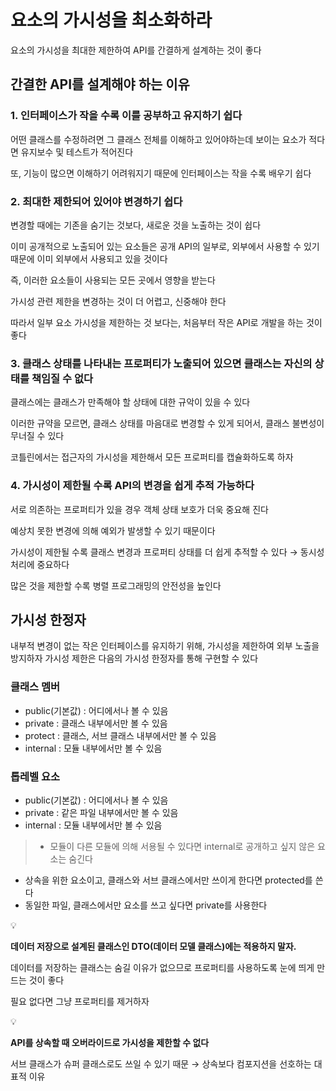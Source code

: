 # 요소의 가시성을 최소화하라

요소의 가시성을 최대한 제한하여 API를 간결하게 설계하는 것이 좋다

## 간결한 API를 설계해야 하는 이유

### 1. 인터페이스가 작을 수록 이를 공부하고 유지하기 쉽다

어떤 클래스를 수정하려면 그 클래스 전체를 이해하고 있어야하는데
보이는 요소가 적다면 유지보수 및 테스트가 적어진다

또, 기능이 많으면 이해하기 어려워지기 때문에 인터페이스는 작을 수록 배우기 쉽다

### 2. 최대한 제한되어 있어야 변경하기 쉽다

변경할 때에는 기존을 숨기는 것보다, 새로운 것을 노출하는 것이 쉽다

이미 공개적으로 노출되어 있는 요소들은 공개 API의 일부로, 외부에서 사용할 수 있기 때문에
이미 외부에서 사용되고 있을 것이다

즉, 이러한 요소들이 사용되는 모든 곳에서 영향을 받는다

가시성 관련 제한을 변경하는 것이 더 어렵고, 신중해야 한다

따라서 일부 요소 가시성을 제한하는 것 보다는, 처음부터 작은 API로 개발을 하는 것이 좋다

### 3. 클래스 상태를 나타내는 프로퍼티가 노출되어 있으면 클래스는 자신의 상태를 책임질 수 없다

클래스에는 클래스가 만족해야 할 상태에 대한 규악이 있을 수 있다

이러한 규약을 모르면, 클래스 상태를 마음대로 변경할 수 있게 되어서,
클래스 불변성이 무너질 수 있다

코틀린에서는 접근자의 가시성을 제한해서 모든 프로퍼티를 캡슐화하도록 하자

### 4. 가시성이 제한될 수록 API의 변경을 쉽게 추적 가능하다

서로 의존하는 프로퍼티가 있을 경우 객체 상태 보호가 더욱 중요해 진다

예상치 못한 변경에 의해 예외가 발생할 수 있기 때문이다

가시성이 제한될 수록 클래스 변경과 프로퍼티 상태를 더 쉽게 추적할 수 있다
→ 동시성 처리에 중요하다

많은 것을 제한할 수록 병렬 프로그래밍의 안전성을 높인다

## 가시성 한정자

내부적 변경이 없는 작은 인터페이스를 유지하기 위해, 가시성을 제한하여 외부 노출을 방지하자
가시성 제한은 다음의 가시성 한정자를 통해 구현할 수 있다

### 클래스 멤버

- public(기본값) : 어디에서나 볼 수 있음
- private : 클래스 내부에서만 볼 수 있음
- protect : 클래스, 서브 클래스 내부에서만 볼 수 있음
- internal : 모듈 내부에서만 볼 수 있음

### 톱레벨 요소

- public(기본값) : 어디에서나 볼 수 있음
- private : 같은 파일 내부에서만 볼 수 있음
- internal : 모듈 내부에서만 볼 수 있음

> - 모듈이 다른 모듈에 의해 서용될 수 있다면 internal로 공개하고 싶지 않은 요소는 숨긴다
- 상속을 위한 요소이고, 클래스와 서브 클래스에서만 쓰이게 한다면 protected를 쓴다
- 동일한 파일, 클래스에서만 요소를 쓰고 싶다면 private를 사용한다
>

<aside>
💡

**데이터 저장으로 설계된 클래스인 DTO(데이터 모델 클래스)에는 적용하지 말자.**

데이터를 저장하는 클래스는 숨길 이유가 없으므로
프로퍼티를 사용하도록 눈에 띄게 만드는 것이 좋다

필요 없다면 그냥 프로퍼티를 제거하자

</aside>

<aside>
💡

**API를 상속할 때 오버라이드로 가시성을 제한할 수 없다**

서브 클래스가 슈퍼 클래스로도 쓰일 수 있기 때문
→ 상속보다 컴포지션을 선호하는 대표적 이유

</aside>